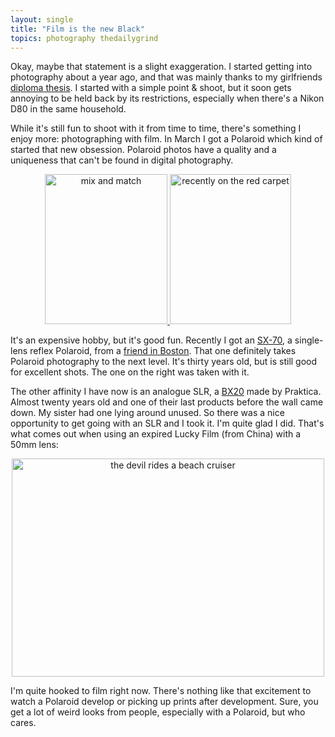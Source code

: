 ```yaml
---
layout: single
title: "Film is the new Black"
topics: photography thedailygrind
---
```

Okay, maybe that statement is a slight exaggeration. I started getting into photography about a year ago, and that was mainly thanks to my girlfriends [diploma thesis](http://www.glimpsemagazine.net). I started with a simple point & shoot, but it soon gets annoying to be held back by its restrictions, especially when there's a Nikon D80 in the same household.

While it's still fun to shoot with it from time to time, there's something I enjoy more: photographing with film. In March I got a Polaroid which kind of started that new obsession. Polaroid photos have a quality and a uniqueness that can't be found in digital photography.

<div style="text-align:center;"><a href="http://www.flickr.com/photos/88467464@N00/1101347987" title="View 'mix and match' on Flickr.com"><img src="http://farm2.static.flickr.com/1308/1101347987_3c3cf78500_m.jpg" alt="mix and match" border="0" width="196" height="240" /> </a><a href="http://www.flickr.com/photos/88467464@N00/1063292025" title="View 'recently on the red carpet' on Flickr.com"><img src="http://farm2.static.flickr.com/1371/1063292025_750f974666_m.jpg" alt="recently on the red carpet" border="0" width="194" height="240" /></a></div>

It's an expensive hobby, but it's good fun. Recently I got an [SX-70](http://en.wikipedia.org/wiki/SX-70), a single-lens reflex Polaroid, from a [friend in Boston](http://abstracttheday.blogspot.com/). That one definitely takes Polaroid photography to the next level. It's thirty years old, but is still good for excellent shots. The one on the right was taken with it.

The other affinity I have now is an analogue SLR, a [BX20](http://www.praktica-users.com/cams/bsecond/bx20.html) made by Praktica. Almost twenty years old and one of their last products before the wall came down. My sister had one lying around unused. So there was a nice opportunity to get going with an SLR and I took it. I'm quite glad I did. That's what comes out when using an expired Lucky Film (from China) with a 50mm lens:  

<div style="text-align:center;"><a href="http://www.flickr.com/photos/88467464@N00/1323728062" title="View 'the devil rides a beach cruiser' on Flickr.com"><img src="http://farm2.static.flickr.com/1149/1323728062_5edcd4a4da.jpg" alt="the devil rides a beach cruiser" border="0" width="500" height="349" /></a></div>

I'm quite hooked to film right now. There's nothing like that excitement to watch a Polaroid develop or picking up prints after development. Sure, you get a lot of weird looks from people, especially with a Polaroid, but who cares.